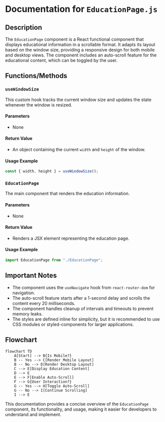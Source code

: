 # Documentation for `EducationPage.js`

## Description

The `EducationPage` component is a React functional component that displays educational information in a scrollable format. It adapts its layout based on the window size, providing a responsive design for both mobile and desktop views. The component includes an auto-scroll feature for the educational content, which can be toggled by the user.

## Functions/Methods

### `useWindowSize`

This custom hook tracks the current window size and updates the state whenever the window is resized.

#### Parameters

- None

#### Return Value

- An object containing the current `width` and `height` of the window.

#### Usage Example

```javascript
const { width, height } = useWindowSize();
```

### `EducationPage`

The main component that renders the education information.

#### Parameters

- None

#### Return Value

- Renders a JSX element representing the education page.

#### Usage Example

```javascript
import EducationPage from "./EducationPage";
```

## Important Notes

- The component uses the `useNavigate` hook from `react-router-dom` for navigation.
- The auto-scroll feature starts after a 1-second delay and scrolls the content every 20 milliseconds.
- The component handles cleanup of intervals and timeouts to prevent memory leaks.
- The styles are defined inline for simplicity, but it is recommended to use CSS modules or styled-components for larger applications.

## Flowchart

```mermaid
flowchart TD
    A[Start] --> B{Is Mobile?}
    B -- Yes --> C[Render Mobile Layout]
    B -- No --> D[Render Desktop Layout]
    C --> E[Display Education Content]
    D --> E
    E --> F[Enable Auto-Scroll]
    F --> G{User Interaction?}
    G -- Yes --> H[Toggle Auto-Scroll]
    G -- No --> I[Continue Scrolling]
    I --> E
```

This documentation provides a concise overview of the `EducationPage` component, its functionality, and usage, making it easier for developers to understand and implement.
